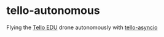 # tello-autonomous

Flying the [Tello EDU](https://www.ryzerobotics.com/tello-edu) drone autonomously with [tello-asyncio](https://pypi.org/project/tello-asyncio/)